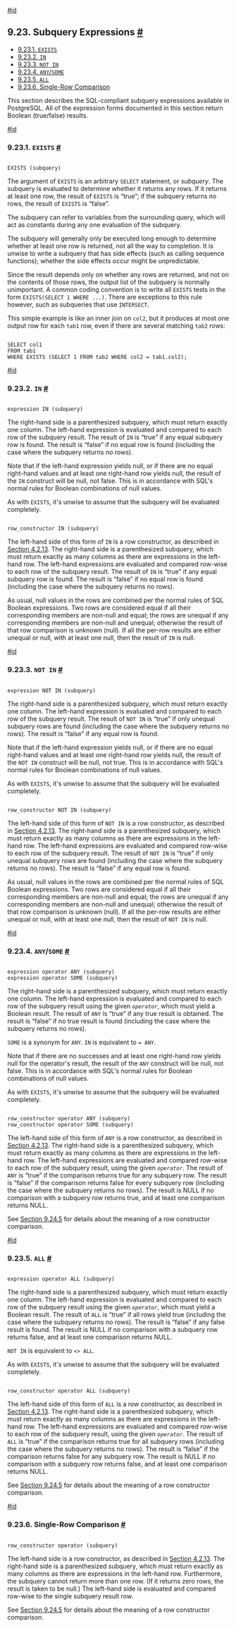 [#id](#FUNCTIONS-SUBQUERY)

## 9.23. Subquery Expressions [#](#FUNCTIONS-SUBQUERY)

  * [9.23.1. `EXISTS`](functions-subquery#FUNCTIONS-SUBQUERY-EXISTS)
  * [9.23.2. `IN`](functions-subquery#FUNCTIONS-SUBQUERY-IN)
  * [9.23.3. `NOT IN`](functions-subquery#FUNCTIONS-SUBQUERY-NOTIN)
  * [9.23.4. `ANY`/`SOME`](functions-subquery#FUNCTIONS-SUBQUERY-ANY-SOME)
  * [9.23.5. `ALL`](functions-subquery#FUNCTIONS-SUBQUERY-ALL)
  * [9.23.6. Single-Row Comparison](functions-subquery#FUNCTIONS-SUBQUERY-SINGLE-ROW-COMP)



This section describes the SQL-compliant subquery expressions available in PostgreSQL. All of the expression forms documented in this section return Boolean (true/false) results.

[#id](#FUNCTIONS-SUBQUERY-EXISTS)

### 9.23.1. `EXISTS` [#](#FUNCTIONS-SUBQUERY-EXISTS)

```

EXISTS (subquery)
```

The argument of `EXISTS` is an arbitrary `SELECT` statement, or *subquery*. The subquery is evaluated to determine whether it returns any rows. If it returns at least one row, the result of `EXISTS` is “true”; if the subquery returns no rows, the result of `EXISTS` is “false”.

The subquery can refer to variables from the surrounding query, which will act as constants during any one evaluation of the subquery.

The subquery will generally only be executed long enough to determine whether at least one row is returned, not all the way to completion. It is unwise to write a subquery that has side effects (such as calling sequence functions); whether the side effects occur might be unpredictable.

Since the result depends only on whether any rows are returned, and not on the contents of those rows, the output list of the subquery is normally unimportant. A common coding convention is to write all `EXISTS` tests in the form `EXISTS(SELECT 1 WHERE ...)`. There are exceptions to this rule however, such as subqueries that use `INTERSECT`.

This simple example is like an inner join on `col2`, but it produces at most one output row for each `tab1` row, even if there are several matching `tab2` rows:

```

SELECT col1
FROM tab1
WHERE EXISTS (SELECT 1 FROM tab2 WHERE col2 = tab1.col2);
```

[#id](#FUNCTIONS-SUBQUERY-IN)

### 9.23.2. `IN` [#](#FUNCTIONS-SUBQUERY-IN)

```

expression IN (subquery)
```

The right-hand side is a parenthesized subquery, which must return exactly one column. The left-hand expression is evaluated and compared to each row of the subquery result. The result of `IN` is “true” if any equal subquery row is found. The result is “false” if no equal row is found (including the case where the subquery returns no rows).

Note that if the left-hand expression yields null, or if there are no equal right-hand values and at least one right-hand row yields null, the result of the `IN` construct will be null, not false. This is in accordance with SQL's normal rules for Boolean combinations of null values.

As with `EXISTS`, it's unwise to assume that the subquery will be evaluated completely.

```

row_constructor IN (subquery)
```

The left-hand side of this form of `IN` is a row constructor, as described in [Section 4.2.13](sql-expressions#SQL-SYNTAX-ROW-CONSTRUCTORS). The right-hand side is a parenthesized subquery, which must return exactly as many columns as there are expressions in the left-hand row. The left-hand expressions are evaluated and compared row-wise to each row of the subquery result. The result of `IN` is “true” if any equal subquery row is found. The result is “false” if no equal row is found (including the case where the subquery returns no rows).

As usual, null values in the rows are combined per the normal rules of SQL Boolean expressions. Two rows are considered equal if all their corresponding members are non-null and equal; the rows are unequal if any corresponding members are non-null and unequal; otherwise the result of that row comparison is unknown (null). If all the per-row results are either unequal or null, with at least one null, then the result of `IN` is null.

[#id](#FUNCTIONS-SUBQUERY-NOTIN)

### 9.23.3. `NOT IN` [#](#FUNCTIONS-SUBQUERY-NOTIN)

```

expression NOT IN (subquery)
```

The right-hand side is a parenthesized subquery, which must return exactly one column. The left-hand expression is evaluated and compared to each row of the subquery result. The result of `NOT IN` is “true” if only unequal subquery rows are found (including the case where the subquery returns no rows). The result is “false” if any equal row is found.

Note that if the left-hand expression yields null, or if there are no equal right-hand values and at least one right-hand row yields null, the result of the `NOT IN` construct will be null, not true. This is in accordance with SQL's normal rules for Boolean combinations of null values.

As with `EXISTS`, it's unwise to assume that the subquery will be evaluated completely.

```

row_constructor NOT IN (subquery)
```

The left-hand side of this form of `NOT IN` is a row constructor, as described in [Section 4.2.13](sql-expressions#SQL-SYNTAX-ROW-CONSTRUCTORS). The right-hand side is a parenthesized subquery, which must return exactly as many columns as there are expressions in the left-hand row. The left-hand expressions are evaluated and compared row-wise to each row of the subquery result. The result of `NOT IN` is “true” if only unequal subquery rows are found (including the case where the subquery returns no rows). The result is “false” if any equal row is found.

As usual, null values in the rows are combined per the normal rules of SQL Boolean expressions. Two rows are considered equal if all their corresponding members are non-null and equal; the rows are unequal if any corresponding members are non-null and unequal; otherwise the result of that row comparison is unknown (null). If all the per-row results are either unequal or null, with at least one null, then the result of `NOT IN` is null.

[#id](#FUNCTIONS-SUBQUERY-ANY-SOME)

### 9.23.4. `ANY`/`SOME` [#](#FUNCTIONS-SUBQUERY-ANY-SOME)

```

expression operator ANY (subquery)
expression operator SOME (subquery)
```

The right-hand side is a parenthesized subquery, which must return exactly one column. The left-hand expression is evaluated and compared to each row of the subquery result using the given *`operator`*, which must yield a Boolean result. The result of `ANY` is “true” if any true result is obtained. The result is “false” if no true result is found (including the case where the subquery returns no rows).

`SOME` is a synonym for `ANY`. `IN` is equivalent to `= ANY`.

Note that if there are no successes and at least one right-hand row yields null for the operator's result, the result of the `ANY` construct will be null, not false. This is in accordance with SQL's normal rules for Boolean combinations of null values.

As with `EXISTS`, it's unwise to assume that the subquery will be evaluated completely.

```

row_constructor operator ANY (subquery)
row_constructor operator SOME (subquery)
```

The left-hand side of this form of `ANY` is a row constructor, as described in [Section 4.2.13](sql-expressions#SQL-SYNTAX-ROW-CONSTRUCTORS). The right-hand side is a parenthesized subquery, which must return exactly as many columns as there are expressions in the left-hand row. The left-hand expressions are evaluated and compared row-wise to each row of the subquery result, using the given *`operator`*. The result of `ANY` is “true” if the comparison returns true for any subquery row. The result is “false” if the comparison returns false for every subquery row (including the case where the subquery returns no rows). The result is NULL if no comparison with a subquery row returns true, and at least one comparison returns NULL.

See [Section 9.24.5](functions-comparisons#ROW-WISE-COMPARISON) for details about the meaning of a row constructor comparison.

[#id](#FUNCTIONS-SUBQUERY-ALL)

### 9.23.5. `ALL` [#](#FUNCTIONS-SUBQUERY-ALL)

```

expression operator ALL (subquery)
```

The right-hand side is a parenthesized subquery, which must return exactly one column. The left-hand expression is evaluated and compared to each row of the subquery result using the given *`operator`*, which must yield a Boolean result. The result of `ALL` is “true” if all rows yield true (including the case where the subquery returns no rows). The result is “false” if any false result is found. The result is NULL if no comparison with a subquery row returns false, and at least one comparison returns NULL.

`NOT IN` is equivalent to `<> ALL`.

As with `EXISTS`, it's unwise to assume that the subquery will be evaluated completely.

```

row_constructor operator ALL (subquery)
```

The left-hand side of this form of `ALL` is a row constructor, as described in [Section 4.2.13](sql-expressions#SQL-SYNTAX-ROW-CONSTRUCTORS). The right-hand side is a parenthesized subquery, which must return exactly as many columns as there are expressions in the left-hand row. The left-hand expressions are evaluated and compared row-wise to each row of the subquery result, using the given *`operator`*. The result of `ALL` is “true” if the comparison returns true for all subquery rows (including the case where the subquery returns no rows). The result is “false” if the comparison returns false for any subquery row. The result is NULL if no comparison with a subquery row returns false, and at least one comparison returns NULL.

See [Section 9.24.5](functions-comparisons#ROW-WISE-COMPARISON) for details about the meaning of a row constructor comparison.

[#id](#FUNCTIONS-SUBQUERY-SINGLE-ROW-COMP)

### 9.23.6. Single-Row Comparison [#](#FUNCTIONS-SUBQUERY-SINGLE-ROW-COMP)



```

row_constructor operator (subquery)
```

The left-hand side is a row constructor, as described in [Section 4.2.13](sql-expressions#SQL-SYNTAX-ROW-CONSTRUCTORS). The right-hand side is a parenthesized subquery, which must return exactly as many columns as there are expressions in the left-hand row. Furthermore, the subquery cannot return more than one row. (If it returns zero rows, the result is taken to be null.) The left-hand side is evaluated and compared row-wise to the single subquery result row.

See [Section 9.24.5](functions-comparisons#ROW-WISE-COMPARISON) for details about the meaning of a row constructor comparison.